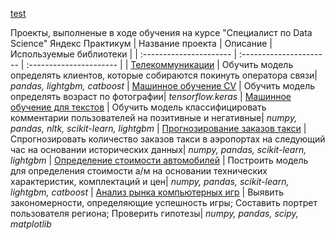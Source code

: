 [test](https://rawcdn.githack.com/seaman47/Projects_Analytics_DS/cd05f552b8d9c850a171c14d08cef945b4e2b3a6/Projects/006_%D0%A1%D0%9F%D0%9E_2022_%D0%9F6_v3.html)

Проекты, выполненые в ходе обучения на курсе "Специалист по Data Science" Яндeкc Практикyм
| Название проекта | Описание | Используемые библиотеки |
| :---------------------- | :---------------------- | :---------------------- |
| [Телекоммуникации](telecom) | Обучить модель определять клиентов, которые собираются покинуть оператора связи| *pandas, lightgbm, catboost*
| [Машинное обучение CV](images) | Обучить модель определять возраст по фотографии| *tensorflow.keras*
| [Машинное обучение для текстов](toxic_comments) | Обучить модель классифицировать комментарии пользователей на позитивные и негативные| *numpy, pandas, nltk, scikit-learn, lightgbm*
| [Прогнозирование заказов такси](taxi_orders) | Спрогнозировать количество заказов такси в аэропортах на следующий час на основании исторических данных| *numpy, pandas, scikit-learn, lightgbm*
| [Определение стоимости автомобилей](price_of_cars) | Построить модель для определения стоимости а/м на основании технических характеристик, комплектаций и цен| *numpy, pandas, scikit-learn, lightgbm, catboost*
| [Анализ рынка компьютерных игр](games) | Выявить закономерности, определяющие успешность игры; Составить портрет пользователя региона; Проверить гипотезы| *numpy, pandas, scipy, matplotlib* 


